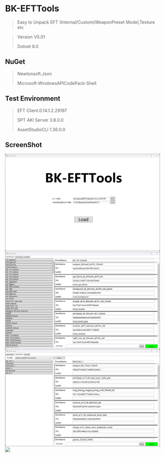# BK-EFTTools

> Easy to Unpack EFT (Internal/Custom)WeaponPreset Model,Texture etc

> Version V0.01
> 
> Dotnet 8.0


## NuGet
> Newtonsoft.Json
> 
>Microsoft-WindowsAPICodePack-Shell
## Test Environment
> EFT Client.0.14.1.2.29197
> 
> SPT AKI Server 3.8.0.0
> 
> AssetStudioCLI 1.36.0.0

## ScreenShot
<img src="Data/Start.png">
<img src="Data/ItemPreset.png">
<img src="Data/UserPreset.png">
<img src="Data/ItemDB.png.png">